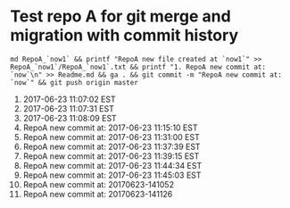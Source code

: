 # Test repo A for git merge and migration with commit history

```
md RepoA_`now1` && printf "RepoA new file created at `now1`" >> RepoA_`now1`/RepoA_`now1`.txt && printf "1. RepoA new commit at: `now`\n" >> Readme.md && ga . && git commit -m "RepoA new commit at: `now`" && git push origin master
```

1. 2017-06-23 11:07:02 EST 
1. 2017-06-23 11:07:31 EST
1. 2017-06-23 11:08:09 EST
1. RepoA new commit at: 2017-06-23 11:15:10 EST
1. RepoA new commit at: 2017-06-23 11:31:00 EST
1. RepoA new commit at: 2017-06-23 11:37:39 EST
1. RepoA new commit at: 2017-06-23 11:39:15 EST
1. RepoA new commit at: 2017-06-23 11:44:34 EST
1. RepoA new commit at: 2017-06-23 11:45:03 EST
1. RepoA new commit at: 20170623-141052
1. RepoA new commit at: 20170623-141126

